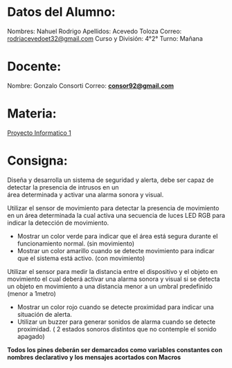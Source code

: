 # Datos del Alumno:

Nombres: Nahuel Rodrigo 
Apellidos: Acevedo Toloza
Correo: rodriacevedoet32@gmail.com
Curso y División: 4°2°
Turno: Mañana

# Docente:
Nombre: Gonzalo Consorti
Correo: **[consor92@gmail.com](https://mail.google.com/mail/?view=cm&fs=1&to=consor92%40gmail.com&authuser=0)**

# Materia:
[Proyecto Informatico 1](https://classroom.google.com/c/NjU1NzcwMjE5NzM0)

# Consigna: 
Diseña y desarrolla un sistema de seguridad y alerta, debe ser capaz de detectar la presencia de intrusos en un  
área determinada y activar una alarma sonora y visual.  
  
Utilizar el sensor de movimiento para detectar la presencia de movimiento en un área determinada la cual activa una secuencia de luces LED RGB para indicar la detección de movimiento.

-   Mostrar un color verde para indicar que el área está segura durante el funcionamiento normal. (sin movimiento)
-   Mostrar un color amarillo cuando se detecte movimiento para indicar que el sistema está activo. (con movimiento)

Utilizar el sensor para medir la distancia entre el dispositivo y el objeto en movimiento el cual deberá activar una alarma sonora y visual si se detecta un objeto en movimiento a una distancia menor a un umbral predefinido  
(menor a 1metro)  
  

-   Mostrar un color rojo cuando se detecte proximidad para indicar una situación de alerta.
-   Utilizar un buzzer para generar sonidos de alarma cuando se detecte proximidad. ( 2 estados sonoros distintos que no contemple el sonido apagado)

  
**Todos los pines deberán ser demarcados como variables constantes con nombres declarativo y los mensajes acortados con Macros**
